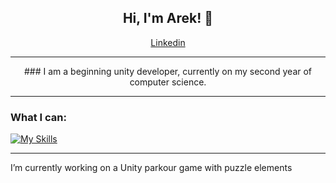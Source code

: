 <div align="center">
  
## Hi, I'm Arek! 👋
[Linkedin](https://www.twojastrona.com)
</div>

---
<div align="center">
### I am a beginning unity developer, currently on my second year of computer science.
</div>

---
### What I can:
[![My Skills](https://skillicons.dev/icons?i=cs,rider,unity,java,idea,blender,ps)](https://skillicons.dev)

---
I’m currently working on a Unity parkour game with puzzle elements
